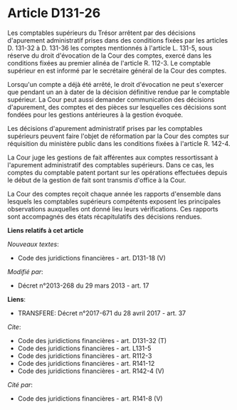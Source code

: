 # Article D131-26

Les comptables supérieurs du Trésor arrêtent par des décisions d'apurement administratif prises dans des conditions fixées
par les articles D. 131-32 à D. 131-36 les comptes mentionnés à l'article L. 131-5, sous réserve du droit d'évocation de la
Cour des comptes, exercé dans les conditions fixées au premier alinéa de l'article R. 112-3. Le comptable supérieur en est
informé par le secrétaire général de la Cour des comptes. 

Lorsqu'un compte a déjà été arrêté, le droit d'évocation ne peut s'exercer que pendant un an à dater de la décision
définitive rendue par le comptable supérieur. La Cour peut aussi demander communication des décisions d'apurement, des
comptes et des pièces sur lesquelles ces décisions sont fondées pour les gestions antérieures à la gestion évoquée. 

Les décisions d'apurement administratif prises par les comptables supérieurs peuvent faire l'objet de réformation par la Cour
des comptes sur réquisition du ministère public dans les conditions fixées à l'article R. 142-4. 

La Cour juge les gestions de fait afférentes aux comptes ressortissant à l'apurement administratif des comptables supérieurs.
Dans ce cas, les comptes du comptable patent portant sur les opérations effectuées depuis le début de la gestion de fait sont
transmis d'office à la Cour. 

La Cour des comptes reçoit chaque année les rapports d'ensemble dans lesquels les comptables supérieurs compétents exposent
les principales observations auxquelles ont donné lieu leurs vérifications. Ces rapports sont accompagnés des états
récapitulatifs des décisions rendues.

**Liens relatifs à cet article**

_Nouveaux textes_:

  - Code des juridictions financières - art. D131-18 (V)

_Modifié par_:

  - Décret n°2013-268 du 29 mars 2013 - art. 17

**Liens**:

  - TRANSFERE: Décret n°2017-671 du 28 avril 2017 - art. 37

_Cite_:

  - Code des juridictions financières - art. D131-32 (T)
  - Code des juridictions financières - art. L131-5
  - Code des juridictions financières - art. R112-3
  - Code des juridictions financières - art. R141-12
  - Code des juridictions financières - art. R142-4 (V)

_Cité par_:

  - Code des juridictions financières - art. R141-8 (V)
